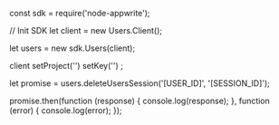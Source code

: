 const sdk = require('node-appwrite');

// Init SDK
let client = new Users.Client();

let users = new sdk.Users(client);

client
    setProject('')
    setKey('')
;

let promise = users.deleteUsersSession('[USER_ID]', '[SESSION_ID]');

promise.then(function (response) {
    console.log(response);
}, function (error) {
    console.log(error);
});